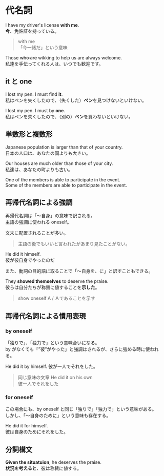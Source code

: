 # 代名詞

I have my driver's license **with me**.  
**今**、免許証を持っている。

> with me  
> 「今一緒だ」という意味

Those ~~who are~~ wikking to help us are always welcome.  
私達を手伝ってくれる人は、いつでも歓迎です。

## it と one

I lost my pen. I must find **it**.  
私はペンを失くしたので、（失くした）**ペン**を見つけないといけない。

I lost my pen. I must by **one**.  
私はペンを失くしたので、（別の）**ペン**を買わないといけない。

## 単数形と複数形

Japanese population is larger than that of your country.  
日本の人口は、あなたの国よりも大きい。

Our houses are much older than those of your city.  
私達は、あなたの町よりも古い。

One of the members is able to participate in the event.  
Some of the members are able to participate in the event.

## 再帰代名詞による強調

再帰代名詞は「～自身」の意味で訳される。  
主語の強調に使われる oneself。

文末に配置されることが多い。

> 主語の後でもいいと言われたがあまり見たことがない。

He did it himself.  
彼が彼自身でやったのだ

また、動詞の目的語に取ることで「～自身を、に」と訳すこともできる。

They **showed themselves** to deserve the praise.  
彼らは自分たちが称賛に値することを**示した**。

> show oneself A / Ａであることを示す

## 再帰代名詞による慣用表現

### by oneself

「独りで」、「独力で」という意味合いになる。  
by がなくても「”彼”がやった」と強調はされるが、さらに強める時に使われる。

He did it by himself.
彼が一人でそれをした。

> 同じ意味の文章
> He did it on his own  
> 彼一人でそれをした

### for oneself

この場合にも、by oneself と同じ「独りで」「独力で」という意味がある。  
しかし、「～自身のために」という意味も存在する。

He did it for himself.  
彼は自身のためにそれをした。

## 分詞構文

**Given the situatuion**, he deserves the praise.  
**状況を考えると**、彼は称賛に値する。
